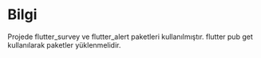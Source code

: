 # Bilgi

Projede flutter_survey ve flutter_alert paketleri kullanılmıştır.
flutter pub get kullanılarak paketler yüklenmelidir.
